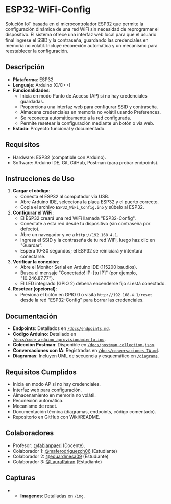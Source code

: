 # ESP32-WiFi-Config

Solución IoT basada en el microcontrolador ESP32 que permite la configuración dinámica de una red WiFi sin necesidad de reprogramar el dispositivo. El sistema ofrece una interfaz web local para que el usuario final ingrese el SSID y la contraseña, guardando las credenciales en memoria no volátil. Incluye reconexión automática y un mecanismo para reestablecer la configuración.

## Descripción
- **Plataforma**: ESP32
- **Lenguaje**: Arduino (C/C++)
- **Funcionalidades**:
  - Inicia en modo Punto de Acceso (AP) si no hay credenciales guardadas.
  - Proporciona una interfaz web para configurar SSID y contraseña.
  - Almacena credenciales en memoria no volátil usando Preferences.
  - Se reconecta automáticamente a la red configurada.
  - Permite resetear la configuración mediante un botón o vía web.
- **Estado**: Proyecto funcional y documentado.

## Requisitos
- Hardware: ESP32 (compatible con Arduino).
- Software: Arduino IDE, Git, GitHub, Postman (para probar endpoints).

## Instrucciones de Uso
1. **Cargar el código**:
   - Conecta el ESP32 al computador vía USB.
   - Abre Arduino IDE, selecciona la placa ESP32 y el puerto correcto.
   - Copia el archivo `ESP32_WiFi_Config.ino` y súbelo al ESP32.
2. **Configurar el WiFi**:
   - El ESP32 creará una red WiFi llamada "ESP32-Config".
   - Conéctate a esta red desde tu dispositivo (sin contraseña por defecto).
   - Abre un navegador y ve a `http://192.168.4.1`.
   - Ingresa el SSID y la contraseña de tu red WiFi, luego haz clic en "Guardar".
   - Espera 10-30 segundos; el ESP32 se reiniciará y intentará conectarse.
3. **Verificar la conexión**:
   - Abre el Monitor Serial en Arduino IDE (115200 baudios).
   - Busca el mensaje "Conectado! IP: [tu IP]" (por ejemplo, "10.246.87.77").
   - El LED integrado (GPIO 2) debería encenderse fijo si está conectado.
4. **Resetear (opcional)**:
   - Presiona el botón en GPIO 0 o visita `http://192.168.4.1/reset` desde la red "ESP32-Config" para borrar las credenciales.

## Documentación
- **Endpoints**: Detallados en [`/docs/endpoints.md`](./docs/endpoints.md).
- **Codigo Arduino**: Detallado en [`/docs/code_arduino_aprovisionamiento.ino`](./docs/code_arduino_aprovisionamiento.ino).
- **Colección Postman**: Disponible en [`/docs/postman_collection.json`](./docs/postman_collection.json).
- **Conversaciones con IA**: Registradas en [`/docs/conversaciones_IA.md`](./docs/conversaciones_IA.md).
- **Diagramas**: Incluyen UML de secuencia y esquemático en [`/diagrams`](./diagrams).

## Requisitos Cumplidos
- Inicia en modo AP si no hay credenciales.
- Interfaz web para configuración.
- Almacenamiento en memoria no volátil.
- Reconexión automática.
- Mecanismo de reset.
- Documentación técnica (diagramas, endpoints, código comentado).
- Repositorio en GitHub con Wiki/README.

## Colaboradores
- Profesor: [@fabianpaeri](https://github.com/fabianpaeri) (Docente).
- Colaborador 1: [@maferodriguezch06](https://github.com/maferodriguezch06) (Estudiante)
- Colaborador 2: [@eduardmesa09](https://github.com/eduardmesa09) (Estudiante)
- Colaborador 3: [@LauraRairan](https://github.com/LauraRairan) (Estudiante)

## Capturas
- - **Imagenes**: Detalladas en [`/img`](./img).
